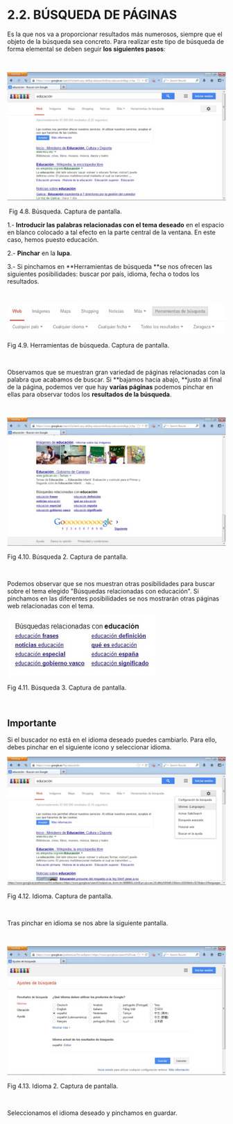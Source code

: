 
# 2.2. BÚSQUEDA DE PÁGINAS

Es la que nos va a proporcionar resultados más numerosos, siempre que el objeto de la búsqueda sea concreto. Para realizar este tipo de búsqueda de forma elemental se deben seguir **los siguientes pasos**:

 


![](img/busqueda.jpg)

 Fig 4.8. Búsqueda. Captura de pantalla.<br/>

1.- **Introducir las palabras relacionadas con el tema deseado** en el espacio en blanco colocado a tal efecto en la parte central de la ventana. En este caso, hemos puesto educación.

2.- **Pinchar** en la **lupa**.

3.- Si pinchamos en **Herramientas de búsqueda **se nos ofrecen las siguientes posibilidades: buscar por país, idioma, fecha o todos los resultados.

 


![](img/herramientas_de_busqueda.jpg)

Fig 4.9. Herramientas de búsqueda. Captura de pantalla.

 

Observamos que se muestran gran variedad de páginas relacionadas con la palabra que acabamos de buscar. Si **bajamos hacia abajo, **justo al final de la página, podemos ver que hay **varías páginas** podemos pinchar en ellas para observar todos los **resultados de la búsqueda**.

 


![](img/busqueda1.jpg)

Fig 4.10. Búsqueda 2. Captura de pantalla.

 

Podemos observar que se nos muestran otras posibilidades para buscar sobre el tema elegido "Búsquedas relacionadas con educación". Si pinchamos en las diferentes posibilidades se nos mostrarán otras páginas web relacionadas con el tema.


![](img/busqueda3.jpg)

Fig 4.11. Búsqueda 3. Captura de pantalla.

 

## Importante

Si el buscador no está en el idioma deseado puedes cambiarlo. Para ello, debes pinchar en el siguiente icono y seleccionar idioma.


![](img/idioma1.jpg)

Fig 4.12. Idioma. Captura de pantalla.

 

Tras pinchar en idioma se nos abre la siguiente pantalla.

 


![](img/idioma.jpg)

Fig 4.13. Idioma 2. Captura de pantalla.

 

Seleccionamos el idioma deseado y pinchamos en guardar.

